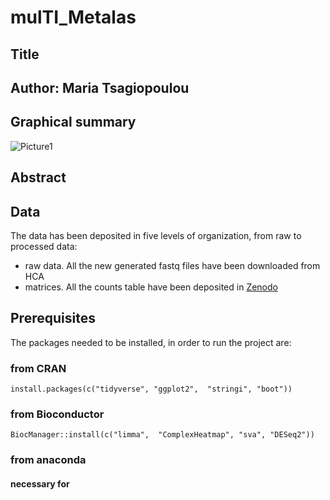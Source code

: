 # mulTI_Metalas
## Title

## Author: Maria Tsagiopoulou

## Graphical summary
![Picture1](https://user-images.githubusercontent.com/19466299/203802949-090ceb47-6dba-49c2-8fd3-f8ffb8902760.png)


## Abstract


## Data
The data has been deposited in five levels of organization, from raw to processed data:

- raw data. All the new generated fastq files have been downloaded from HCA
- matrices. All the counts table have been deposited in [Zenodo](https://zenodo.org/record/XX)


## Prerequisites
The packages needed to be installed, in order to run the project are:

### from CRAN
```
install.packages(c("tidyverse", "ggplot2",  "stringi", "boot"))
```
### from Bioconductor
```
BiocManager::install(c("limma",  "ComplexHeatmap", "sva", "DESeq2"))
```
### from anaconda
#### necessary for 
